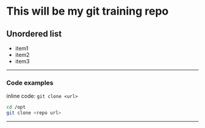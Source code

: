 # This will be my git training repo

## Unordered list
- item1
- item2
- item3

---

### Code examples

inline code: `git clone <url>`

```bash
cd /opt
git clone <repo url>
```
---

